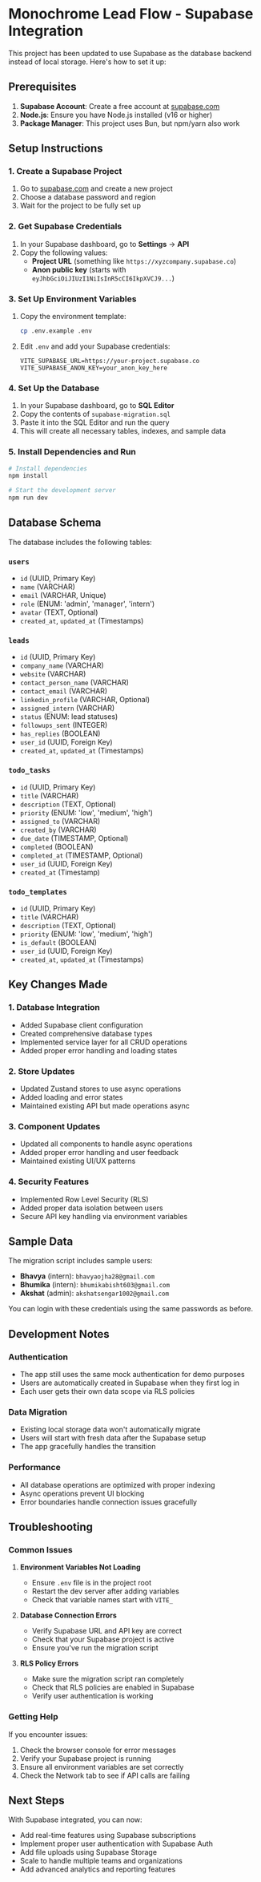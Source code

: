 # Monochrome Lead Flow - Supabase Integration

This project has been updated to use Supabase as the database backend instead of local storage. Here's how to set it up:

## Prerequisites

1. **Supabase Account**: Create a free account at [supabase.com](https://supabase.com)
2. **Node.js**: Ensure you have Node.js installed (v16 or higher)
3. **Package Manager**: This project uses Bun, but npm/yarn also work

## Setup Instructions

### 1. Create a Supabase Project

1. Go to [supabase.com](https://supabase.com) and create a new project
2. Choose a database password and region
3. Wait for the project to be fully set up

### 2. Get Supabase Credentials

1. In your Supabase dashboard, go to **Settings** → **API**
2. Copy the following values:
   - **Project URL** (something like `https://xyzcompany.supabase.co`)
   - **Anon public key** (starts with `eyJhbGciOiJIUzI1NiIsInR5cCI6IkpXVCJ9...`)

### 3. Set Up Environment Variables

1. Copy the environment template:
   ```bash
   cp .env.example .env
   ```

2. Edit `.env` and add your Supabase credentials:
   ```env
   VITE_SUPABASE_URL=https://your-project.supabase.co
   VITE_SUPABASE_ANON_KEY=your_anon_key_here
   ```

### 4. Set Up the Database

1. In your Supabase dashboard, go to **SQL Editor**
2. Copy the contents of `supabase-migration.sql` 
3. Paste it into the SQL Editor and run the query
4. This will create all necessary tables, indexes, and sample data

### 5. Install Dependencies and Run

```bash
# Install dependencies
npm install

# Start the development server
npm run dev
```

## Database Schema

The database includes the following tables:

### `users`
- `id` (UUID, Primary Key)
- `name` (VARCHAR)
- `email` (VARCHAR, Unique)
- `role` (ENUM: 'admin', 'manager', 'intern')
- `avatar` (TEXT, Optional)
- `created_at`, `updated_at` (Timestamps)

### `leads`
- `id` (UUID, Primary Key)
- `company_name` (VARCHAR)
- `website` (VARCHAR)
- `contact_person_name` (VARCHAR)
- `contact_email` (VARCHAR)
- `linkedin_profile` (VARCHAR, Optional)
- `assigned_intern` (VARCHAR)
- `status` (ENUM: lead statuses)
- `followups_sent` (INTEGER)
- `has_replies` (BOOLEAN)
- `user_id` (UUID, Foreign Key)
- `created_at`, `updated_at` (Timestamps)

### `todo_tasks`
- `id` (UUID, Primary Key)
- `title` (VARCHAR)
- `description` (TEXT, Optional)
- `priority` (ENUM: 'low', 'medium', 'high')
- `assigned_to` (VARCHAR)
- `created_by` (VARCHAR)
- `due_date` (TIMESTAMP, Optional)
- `completed` (BOOLEAN)
- `completed_at` (TIMESTAMP, Optional)
- `user_id` (UUID, Foreign Key)
- `created_at` (Timestamp)

### `todo_templates`
- `id` (UUID, Primary Key)
- `title` (VARCHAR)
- `description` (TEXT, Optional)
- `priority` (ENUM: 'low', 'medium', 'high')
- `is_default` (BOOLEAN)
- `user_id` (UUID, Foreign Key)
- `created_at`, `updated_at` (Timestamps)

## Key Changes Made

### 1. **Database Integration**
- Added Supabase client configuration
- Created comprehensive database types
- Implemented service layer for all CRUD operations
- Added proper error handling and loading states

### 2. **Store Updates**
- Updated Zustand stores to use async operations
- Added loading and error states
- Maintained existing API but made operations async

### 3. **Component Updates**
- Updated all components to handle async operations
- Added proper error handling and user feedback
- Maintained existing UI/UX patterns

### 4. **Security Features**
- Implemented Row Level Security (RLS)
- Added proper data isolation between users
- Secure API key handling via environment variables

## Sample Data

The migration script includes sample users:
- **Bhavya** (intern): `bhavyaojha28@gmail.com`
- **Bhumika** (intern): `bhumikabisht603@gmail.com`
- **Akshat** (admin): `akshatsengar1002@gmail.com`

You can login with these credentials using the same passwords as before.

## Development Notes

### Authentication
- The app still uses the same mock authentication for demo purposes
- Users are automatically created in Supabase when they first log in
- Each user gets their own data scope via RLS policies

### Data Migration
- Existing local storage data won't automatically migrate
- Users will start with fresh data after the Supabase setup
- The app gracefully handles the transition

### Performance
- All database operations are optimized with proper indexing
- Async operations prevent UI blocking
- Error boundaries handle connection issues gracefully

## Troubleshooting

### Common Issues

1. **Environment Variables Not Loading**
   - Ensure `.env` file is in the project root
   - Restart the dev server after adding variables
   - Check that variable names start with `VITE_`

2. **Database Connection Errors**
   - Verify Supabase URL and API key are correct
   - Check that your Supabase project is active
   - Ensure you've run the migration script

3. **RLS Policy Errors**
   - Make sure the migration script ran completely
   - Check that RLS policies are enabled in Supabase
   - Verify user authentication is working

### Getting Help

If you encounter issues:
1. Check the browser console for error messages
2. Verify your Supabase project is running
3. Ensure all environment variables are set correctly
4. Check the Network tab to see if API calls are failing

## Next Steps

With Supabase integrated, you can now:
- Add real-time features using Supabase subscriptions
- Implement proper user authentication with Supabase Auth
- Add file uploads using Supabase Storage
- Scale to handle multiple teams and organizations
- Add advanced analytics and reporting features
